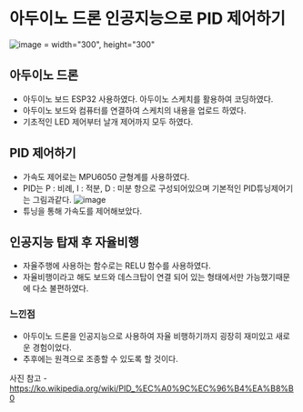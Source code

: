 # 아두이노 드론 인공지능으로 PID 제어하기
![image = width="300", height="300"](https://user-images.githubusercontent.com/63223796/192220301-81d5533b-fc2c-4033-8d9c-2b43f58144df.jpg)

## 아두이노 드론
- 아두이노 보드 ESP32 사용하였다. 아두이노 스케치를 활용하여 코딩하였다.
- 아두이노 보드와 컴퓨터를 연결하여 스케치의 내용을 업로드 하였다.
- 기초적인 LED 제어부터 날개 제어까지 모두 하였다.

## PID 제어하기
- 가속도 제어로는 MPU6050 균형계를 사용하였다.
- PID는 P : 비례, I : 적분, D : 미분 항으로 구성되어있으며 기본적인 PID튜닝제어기는 그림과같다.
![image](https://user-images.githubusercontent.com/63223796/192217314-29c55cba-50b1-4279-9fd7-bcf1c6d144ff.png)
- 튜닝을 통해 가속도를 제어해보았다.

## 인공지능 탑재 후 자율비행
- 자율주행에 사용하는 함수로는 RELU 함수를 사용하였다.
- 자율비행이라고 해도 보드와 데스크탑이 연결 되어 있는 형태에서만 가능했기때문에 다소 불편하였다.

### 느낀점
- 아두이노 드론을 인공지능으로 사용하여 자율 비행하기까지 굉장히 재미있고 새로운 경험이었다.
- 추후에는 원격으로 조종할 수 있도록 할 것이다.


사진 참고 - https://ko.wikipedia.org/wiki/PID_%EC%A0%9C%EC%96%B4%EA%B8%B0
